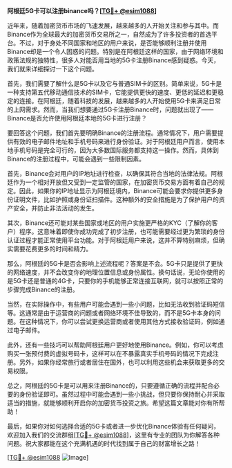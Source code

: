 **阿根廷5G卡可以注册binance吗？[[TG💪+ @esim1088](https://t.me/s/esim1088)]**

近年来，随着加密货币市场的飞速发展，越来越多的人开始关注和参与其中。而Binance作为全球最大的加密货币交易所之一，自然成为了许多投资者的首选平台。不过，对于身处不同国家和地区的用户来说，是否能够顺利注册并使用Binance却是一个令人困惑的问题。特别是在阿根廷这样的国家，由于网络环境和政策法规的独特性，很多人对能否用当地的5G卡注册Binance感到疑惑。今天，我们就来详细探讨一下这个问题。

首先，我们需要了解什么是5G卡以及它与普通SIM卡的区别。简单来说，5G卡是一种支持第五代移动通信技术的SIM卡，它能提供更快的速度、更低的延迟和更稳定的连接。在阿根廷，随着科技的发展，越来越多的人开始使用5G卡来满足日常的上网需求。然而，当我们想要通过5G卡注册Binance时，问题就出现了——Binance是否允许使用阿根廷本地的5G卡进行注册？

要回答这个问题，我们首先要明确Binance的注册流程。通常情况下，用户需要提供有效的电子邮件地址和手机号码来进行身份验证。对于阿根廷用户而言，使用本地手机号码是完全可行的，因为大多数国际服务都支持这一操作。然而，具体到Binance的注册过程中，可能会遇到一些限制因素。

首先，Binance会对用户的IP地址进行检查，以确保其符合当地的法律法规。阿根廷作为一个相对开放但又受到一定监管的国家，在加密货币交易方面有着自己的规定。因此，如果你的IP地址显示为阿根廷境内，Binance可能会要求你提供更多身份证明文件，比如护照或身份证扫描件。这种额外的安全措施是为了保护用户的资产安全，并防止非法活动的发生。

其次，Binance还可能对某些国家或地区的用户实施更严格的KYC（了解你的客户）程序。这意味着即使你成功完成了初步注册，也可能需要经过更为繁琐的身份认证过程才能正常使用平台功能。对于阿根廷用户来说，这并不算特别麻烦，但确实需要花费更多的时间和精力。

那么，阿根廷的5G卡是否会影响上述流程呢？答案是不会。5G卡只是提供了更快的网络速度，并不会改变你的地理位置信息或身份属性。换句话说，无论你使用的是5G卡还是普通的4G卡，只要你的手机能够正常连接互联网，就可以按照正常的步骤完成Binance的注册。

当然，在实际操作中，有些用户可能会遇到一些小问题，比如无法收到验证码短信等。这通常是由于运营商的问题或者网络环境不佳导致的，而不是5G卡本身的问题。在这种情况下，你可以尝试更换运营商或者使用其他方式接收验证码，例如通过电子邮件。

此外，还有一些技巧可以帮助阿根廷用户更好地使用Binance。例如，你可以考虑购买一张预付费的虚拟号码卡，这样可以在不暴露真实手机号码的情况下完成注册。另外，如果你经常旅行或者居住在国外，也可以利用这些机会来获取更多的交易权限。

总之，阿根廷的5G卡是可以用来注册Binance的，只要遵循正确的流程并配合必要的身份验证即可。虽然过程中可能会遇到一些小挑战，但只要你保持耐心并采取适当的措施，就能够顺利开启你的加密货币投资之旅。希望这篇文章能对你有所帮助！

最后，如果你对如何选择合适的5G卡或者进一步优化Binance体验有任何疑问，欢迎加入我们的交流群组[[TG💪+ @esim1088](https://t.me/s/esim1088)]，这里有专业的团队为你解答各种问题。祝大家都能在这个充满机遇的时代找到属于自己的财富增长之路！

[[TG💪+ @esim1088](https://t.me/s/esim1088) ![Image](https://i.postimg.cc/4NQfJmqS/Snipaste-2025-05-13-00-14-12.png)]